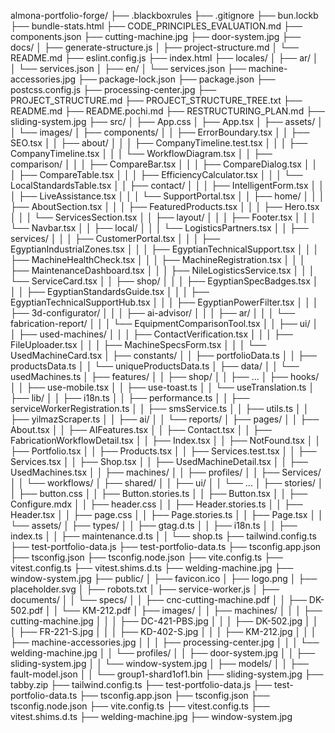 almona-portfolio-forge/
├── .blackboxrules
├── .gitignore
├── bun.lockb
├── bundle-stats.html
├── CODE_PRINCIPLES_EVALUATION.md
├── components.json
├── cutting-machine.jpg
├── door-system.jpg
├── docs/
│   ├── generate-structure.js
│   ├── project-structure.md
│   └── README.md
├── eslint.config.js
├── index.html
├── locales/
│   ├── ar/
│   │   └── services.json
│   ├── en/
│       └── services.json
├── machine-accessories.jpg
├── package-lock.json
├── package.json
├── postcss.config.js
├── processing-center.jpg
├── PROJECT_STRUCTURE.md
├── PROJECT_STRUCTURE_TREE.txt
├── README.md
├── README.pochi.md
├── RESTRUCTURING_PLAN.md
├── sliding-system.jpg
├── src/
│   ├── App.css
│   ├── App.tsx
│   ├── assets/
│   │   └── images/
│   ├── components/
│   │   ├── ErrorBoundary.tsx
│   │   ├── SEO.tsx
│   │   ├── about/
│   │   │   ├── CompanyTimeline.test.tsx
│   │   │   ├── CompanyTimeline.tsx
│   │   │   └── WorkflowDiagram.tsx
│   │   ├── comparison/
│   │   │   ├── CompareBar.tsx
│   │   │   ├── CompareDialog.tsx
│   │   │   ├── CompareTable.tsx
│   │   │   ├── EfficiencyCalculator.tsx
│   │   │   └── LocalStandardsTable.tsx
│   │   ├── contact/
│   │   │   ├── IntelligentForm.tsx
│   │   │   ├── LiveAssistance.tsx
│   │   │   └── SupportPortal.tsx
│   │   ├── home/
│   │   │   ├── AboutSection.tsx
│   │   │   ├── FeaturedProducts.tsx
│   │   │   ├── Hero.tsx
│   │   │   └── ServicesSection.tsx
│   │   ├── layout/
│   │   │   ├── Footer.tsx
│   │   │   └── Navbar.tsx
│   │   ├── local/
│   │   │   └── LogisticsPartners.tsx
│   │   ├── services/
│   │   │   ├── CustomerPortal.tsx
│   │   │   ├── EgyptianIndustrialZones.tsx
│   │   │   ├── EgyptianTechnicalSupport.tsx
│   │   │   ├── MachineHealthCheck.tsx
│   │   │   ├── MachineRegistration.tsx
│   │   │   ├── MaintenanceDashboard.tsx
│   │   │   ├── NileLogisticsService.tsx
│   │   │   └── ServiceCard.tsx
│   │   ├── shop/
│   │   │   ├── EgyptianSpecBadges.tsx
│   │   │   ├── EgyptianStandardsGuide.tsx
│   │   │   ├── EgyptianTechnicalSupportHub.tsx
│   │   │   ├── EgyptianPowerFilter.tsx
│   │   │   ├── 3d-configurator/
│   │   │   ├── ai-advisor/
│   │   │   ├── ar/
│   │   │   └── fabrication-report/
│   │   │   └── EquipmentComparisonTool.tsx
│   │   ├── ui/
│   │   ├── used-machines/
│   │   │   ├── ContactVerification.tsx
│   │   │   ├── FileUploader.tsx
│   │   │   ├── MachineSpecsForm.tsx
│   │   │   └── UsedMachineCard.tsx
│   ├── constants/
│   │   ├── portfolioData.ts
│   │   ├── productsData.ts
│   │   └── uniqueProductsData.ts
│   ├── data/
│   │   └── usedMachines.ts
│   ├── features/
│   │   ├── shop/
│   │   ├── ...
│   ├── hooks/
│   │   ├── use-mobile.tsx
│   │   ├── use-toast.ts
│   │   └── useTranslation.ts
│   ├── lib/
│   │   ├── i18n.ts
│   │   ├── performance.ts
│   │   ├── serviceWorkerRegistration.ts
│   │   ├── smsService.ts
│   │   ├── utils.ts
│   │   ├── yilmazScraper.ts
│   │   ├── ai/
│   │   └── reports/
│   ├── pages/
│   │   ├── About.tsx
│   │   ├── AIFeatures.tsx
│   │   ├── Contact.tsx
│   │   ├── FabricationWorkflowDetail.tsx
│   │   ├── Index.tsx
│   │   ├── NotFound.tsx
│   │   ├── Portfolio.tsx
│   │   ├── Products.tsx
│   │   ├── Services.test.tsx
│   │   ├── Services.tsx
│   │   ├── Shop.tsx
│   │   ├── UsedMachineDetail.tsx
│   │   ├── UsedMachines.tsx
│   │   ├── machines/
│   │   ├── profiles/
│   │   ├── Services/
│   │   └── workflows/
│   ├── shared/
│   │   ├── ui/
│   │   └── ...
│   ├── stories/
│   │   ├── button.css
│   │   ├── Button.stories.ts
│   │   ├── Button.tsx
│   │   ├── Configure.mdx
│   │   ├── header.css
│   │   ├── Header.stories.ts
│   │   ├── Header.tsx
│   │   ├── page.css
│   │   ├── Page.stories.ts
│   │   ├── Page.tsx
│   │   └── assets/
│   ├── types/
│   │   ├── gtag.d.ts
│   │   ├── i18n.ts
│   │   ├── index.ts
│   │   ├── maintenance.d.ts
│   │   └── shop.ts
├── tailwind.config.ts
├── test-portfolio-data.js
├── test-portfolio-data.ts
├── tsconfig.app.json
├── tsconfig.json
├── tsconfig.node.json
├── vite.config.ts
├── vitest.config.ts
├── vitest.shims.d.ts
├── welding-machine.jpg
├── window-system.jpg
├── public/
│   ├── favicon.ico
│   ├── logo.png
│   ├── placeholder.svg
│   ├── robots.txt
│   ├── service-worker.js
│   ├── documents/
│   │   └── specs/
│   │       ├── cnc-cutting-machine.pdf
│   │       ├── DK-502.pdf
│   │       └── KM-212.pdf
│   ├── images/
│   │   ├── machines/
│   │   │   ├── cutting-machine.jpg
│   │   │   ├── DC-421-PBS.jpg
│   │   │   ├── DK-502.jpg
│   │   │   ├── FR-221-S.jpg
│   │   │   ├── KD-402-S.jpg
│   │   │   ├── KM-212.jpg
│   │   │   ├── machine-accessories.jpg
│   │   │   ├── processing-center.jpg
│   │   │   └── welding-machine.jpg
│   │   └── profiles/
│   │       ├── door-system.jpg
│   │       ├── sliding-system.jpg
│   │       └── window-system.jpg
│   ├── models/
│   │   ├── fault-model.json
│   │   └── group1-shard1of1.bin
├── sliding-system.jpg
├── tabby.zip
├── tailwind.config.ts
├── test-portfolio-data.js
├── test-portfolio-data.ts
├── tsconfig.app.json
├── tsconfig.json
├── tsconfig.node.json
├── vite.config.ts
├── vitest.config.ts
├── vitest.shims.d.ts
├── welding-machine.jpg
├── window-system.jpg

